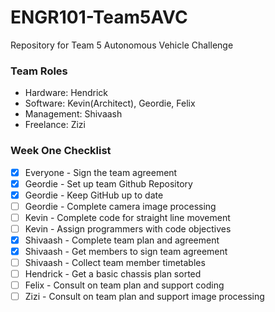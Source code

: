 # ENGR101-Team5AVC
Repository for Team 5 Autonomous Vehicle Challenge


### Team Roles
 - Hardware: Hendrick
 - Software: Kevin(Architect), Geordie, Felix
 - Management: Shivaash
 - Freelance: Zizi

### Week One Checklist
 - [x] Everyone - Sign the team agreement 
 - [x] Geordie - Set up team Github Repository
 - [x] Geordie - Keep GitHub up to date
 - [ ] Geordie - Complete camera image processing
 - [ ] Kevin - Complete code for straight line movement
 - [ ] Kevin - Assign programmers with code objectives
 - [x] Shivaash - Complete team plan and agreement
 - [x] Shivaash - Get members to sign team agreement
 - [ ] Shivaash - Collect team member timetables
 - [ ] Hendrick - Get a basic chassis plan sorted
 - [ ] Felix - Consult on team plan and support coding
 - [ ] Zizi - Consult on team plan and support image processing
